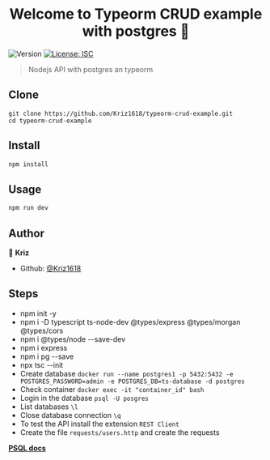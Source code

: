 <h1 align="center">Welcome to Typeorm CRUD example with postgres 👋</h1>
<p>
  <img alt="Version" src="https://img.shields.io/badge/version-1.0.0-blue.svg?cacheSeconds=2592000" />
  <a href="#" target="_blank">
    <img alt="License: ISC" src="https://img.shields.io/badge/License-ISC-yellow.svg" />
  </a>
</p>

> Nodejs API with postgres an typeorm

## Clone 
```
git clone https://github.com/Kriz1618/typeorm-crud-example.git
cd typeorm-crud-example
```
## Install

```sh
npm install
```

## Usage

```sh
npm run dev
```

## Author

👤 **Kriz**

* Github: [@Kriz1618](https://github.com/Kriz1618)

## Steps
* npm init -y
* npm i -D typescript ts-node-dev @types/express @types/morgan @types/cors
* npm i @types/node --save-dev
* npm i express
* npm i pg --save
* npx tsc --init
* Create database `docker run --name postgres1 -p 5432:5432 -e POSTGRES_PASSWORD=admin -e POSTGRES_DB=ts-database -d postgres`
* Check container `docker exec -it "container_id" bash`
* Login in the database `psql -U posgres`
* List databases `\l`
* Close database connection `\q`
* To test the API install the extension `REST Client`
* Create the file `requests/users.http` and create the requests

**[PSQL docs](https://www.geeksforgeeks.org/postgresql-drop-table/?ref=leftbar-rightbar)**